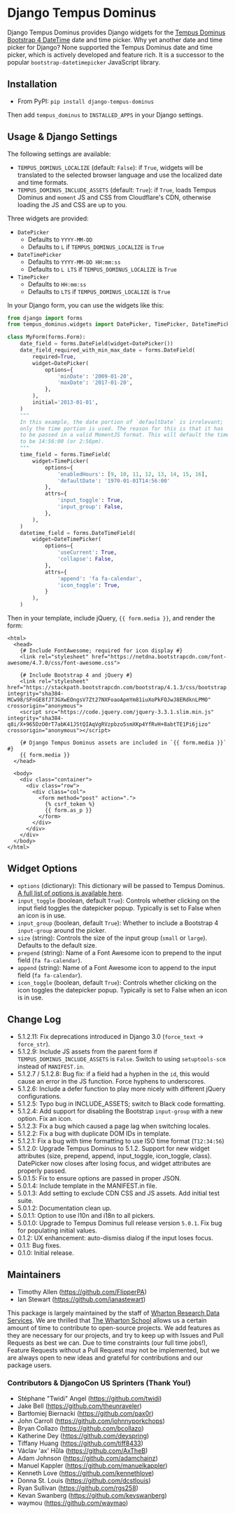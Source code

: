 # Django Tempus Dominus

Django Tempus Dominus provides Django widgets for the [Tempus Dominus Bootstrap 4 DateTime](https://tempusdominus.github.io/bootstrap-4/ "Tempus Dominus") date and time picker. Why yet another date and time picker for Django? None supported the Tempus Dominus date and time picker, which is actively developed and feature rich. It is a successor to the popular `bootstrap-datetimepicker` JavaScript library.

## Installation

* From PyPI: `pip install django-tempus-dominus`

Then add `tempus_dominus` to `INSTALLED_APPS` in your Django settings.

## Usage & Django Settings

The following settings are available:

* `TEMPUS_DOMINUS_LOCALIZE` (default: `False`): if `True`, widgets will be translated to the selected browser language and use the localized date and time formats.
* `TEMPUS_DOMINUS_INCLUDE_ASSETS` (default: `True`): if `True`, loads Tempus Dominus and `moment` JS and CSS from Cloudflare's CDN, otherwise loading the JS and CSS are up to you.

Three widgets are provided:

* `DatePicker`
    * Defaults to `YYYY-MM-DD`
    * Defaults to `L` if `TEMPUS_DOMINUS_LOCALIZE` is `True`
* `DateTimePicker`
    * Defaults to `YYYY-MM-DD HH:mm:ss`
    * Defaults to `L LTS` if `TEMPUS_DOMINUS_LOCALIZE` is `True`
* `TimePicker`
    * Defaults to `HH:mm:ss`
    * Defaults to `LTS` if `TEMPUS_DOMINUS_LOCALIZE` is `True`

In your Django form, you can use the widgets like this:

```python
from django import forms
from tempus_dominus.widgets import DatePicker, TimePicker, DateTimePicker

class MyForm(forms.Form):
    date_field = forms.DateField(widget=DatePicker())
    date_field_required_with_min_max_date = forms.DateField(
        required=True,
        widget=DatePicker(
            options={
                'minDate': '2009-01-20',
                'maxDate': '2017-01-20',
            },
        ),
        initial='2013-01-01',
    )
    """
    In this example, the date portion of `defaultDate` is irrelevant;
    only the time portion is used. The reason for this is that it has
    to be passed in a valid MomentJS format. This will default the time
    to be 14:56:00 (or 2:56pm).
    """
    time_field = forms.TimeField(
        widget=TimePicker(
            options={
                'enabledHours': [9, 10, 11, 12, 13, 14, 15, 16],
                'defaultDate': '1970-01-01T14:56:00'
            },
            attrs={
                'input_toggle': True,
                'input_group': False,
            },
        ),
    )
    datetime_field = forms.DateTimeField(
        widget=DateTimePicker(
            options={
                'useCurrent': True,
                'collapse': False,
            },
            attrs={
                'append': 'fa fa-calendar',
                'icon_toggle': True,
            }
        ),
    )
```

Then in your template, include jQuery, `{{ form.media }}`, and render the form:

```HTML+Django
<html>
  <head>
    {# Include FontAwesome; required for icon display #}
    <link rel="stylesheet" href="https://netdna.bootstrapcdn.com/font-awesome/4.7.0/css/font-awesome.css">

    {# Include Bootstrap 4 and jQuery #}
    <link rel="stylesheet" href="https://stackpath.bootstrapcdn.com/bootstrap/4.1.3/css/bootstrap.min.css" integrity="sha384-MCw98/SFnGE8fJT3GXwEOngsV7Zt27NXFoaoApmYm81iuXoPkFOJwJ8ERdknLPMO" crossorigin="anonymous">
    <script src="https://code.jquery.com/jquery-3.3.1.slim.min.js" integrity="sha384-q8i/X+965DzO0rT7abK41JStQIAqVgRVzpbzo5smXKp4YfRvH+8abtTE1Pi6jizo" crossorigin="anonymous"></script>

    {# Django Tempus Dominus assets are included in `{{ form.media }}` #}
    {{ form.media }}
  </head>
  
  <body>
    <div class="container">
      <div class="row">
        <div class="col">
          <form method="post" action=".">
            {% csrf_token %}
            {{ form.as_p }}
          </form>
        </div>
      </div>
    </div>
  </body>
</html>
```

## Widget Options

* `options` (dictionary): This dictionary will be passed to Tempus Dominus. [A full list of options is available here](https://tempusdominus.github.io/bootstrap-4/Options/).
* `input_toggle` (boolean, default `True`): Controls whether clicking on the input field toggles the datepicker popup. Typically is set to False when an icon is in use.
* `input_group` (boolean, default `True`): Whether to include a Bootstrap 4 `input-group` around the picker.
* `size` (string): Controls the size of the input group (`small` or `large`). Defaults to the default size.
* `prepend` (string): Name of a Font Awesome icon to prepend to the input field (`fa fa-calendar`).
* `append` (string): Name of a Font Awesome icon to append to the input field (`fa fa-calendar`).
* `icon_toggle` (boolean, default `True`): Controls whether clicking on the icon toggles the datepicker popup. Typically is set to False when an icon is in use.

## Change Log

* 5.1.2.11: Fix deprecations introduced in Django 3.0 (`force_text` -> `force_str`).
* 5.1.2.9: Include JS assets from the parent form if `TEMPUS_DOMINUS_INCLUDE_ASSETS` is `False`. Switch to using `setuptools-scm` instead of `MANIFEST.in`.
* 5.1.2.7 / 5.1.2.8: Bug fix: if a field had a hyphen in the `id`, this would cause an error in the JS function. Force hyphens to underscores.
* 5.1.2.6: Include a defer function to play more nicely with different jQuery configurations.
* 5.1.2.5: Typo bug in INCLUDE_ASSETS; switch to Black code formatting.
* 5.1.2.4: Add support for disabling the Bootstrap `input-group` with a new option. Fix an icon.
* 5.1.2.3: Fix a bug which caused a page lag when switching locales.
* 5.1.2.2: Fix a bug with duplicate DOM IDs in template.
* 5.1.2.1: Fix a bug with time formatting to use ISO time format (`T12:34:56`)
* 5.1.2.0: Upgrade Tempus Dominus to 5.1.2. Support for new widget attributes (size, prepend, append, input_toggle, icon_toggle, class). DatePicker now closes after losing focus, and widget attributes are properly passed.
* 5.0.1.5: Fix to ensure options are passed in proper JSON.
* 5.0.1.4: Include template in the MANIFEST.in file.
* 5.0.1.3: Add setting to exclude CDN CSS and JS assets. Add initial test suite.
* 5.0.1.2: Documentation clean up.
* 5.0.1.1: Option to use l10n and i18n to all pickers.
* 5.0.1.0: Upgrade to Tempus Dominus full release version `5.0.1`. Fix bug for populating initial values.
* 0.1.2: UX enhancement: auto-dismiss dialog if the input loses focus.
* 0.1.1: Bug fixes.
* 0.1.0: Initial release.

## Maintainers

* Timothy Allen (https://github.com/FlipperPA)
* Ian Stewart (https://github.com/ianastewart)

This package is largely maintained by the staff of [Wharton Research Data Services](https://wrds.wharton.upenn.edu/). We are thrilled that [The Wharton School](https://www.wharton.upenn.edu/) allows us a certain amount of time to contribute to open-source projects. We add features as they are necessary for our projects, and try to keep up with Issues and Pull Requests as best we can. Due to time constraints (our full time jobs!), Feature Requests without a Pull Request may not be implemented, but we are always open to new ideas and grateful for contributions and our package users.

### Contributors & DjangoCon US Sprinters (Thank You!)

* Stéphane "Twidi" Angel (https://github.com/twidi)
* Jake Bell (https://github.com/theunraveler)
* Bartłomiej Biernacki (https://github.com/pax0r)
* John Carroll (https://github.com/johnnyporkchops)
* Bryan Collazo (https://github.com/bcollazo)
* Katherine Dey (https://github.com/deyspring)
* Tiffany Huang (https://github.com/tiff8433)
* Václav 'ax' Hůla (https://github.com/AxTheB)
* Adam Johnson (https://github.com/adamchainz)
* Manuel Kappler (https://github.com/manuelkappler)
* Kenneth Love (https://github.com/kennethlove)
* Donna St. Louis (https://github.com/dcstlouis)
* Ryan Sullivan (https://github.com/rgs258)
* Kevan Swanberg (https://github.com/kevswanberg)
* waymou (https://github.com/waymao)
